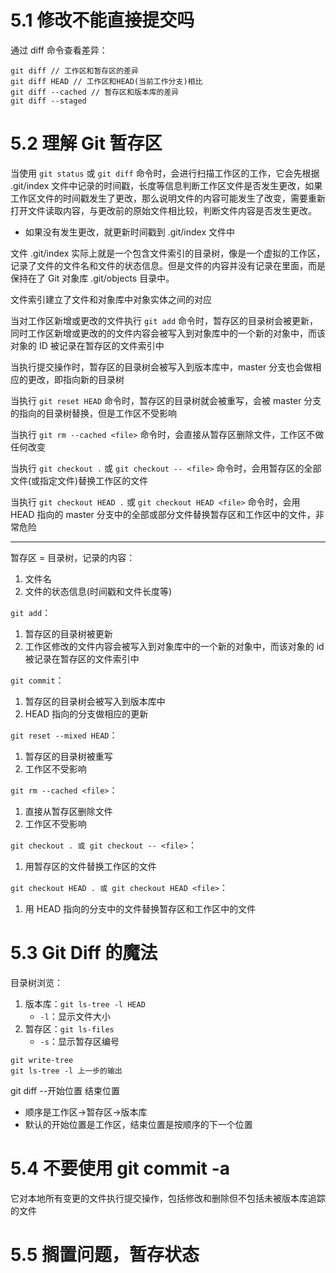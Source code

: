 # 5.1 修改不能直接提交吗

通过 diff 命令查看差异：
```
git diff // 工作区和暂存区的差异
git diff HEAD // 工作区和HEAD(当前工作分支)相比
git diff --cached // 暂存区和版本库的差异
git diff --staged
```

# 5.2 理解 Git 暂存区

当使用  `git status` 或  `git diff` 命令时，会进行扫描工作区的工作，它会先根据 .git/index 文件中记录的时间戳，长度等信息判断工作区文件是否发生更改，如果工作区文件的时间戳发生了更改，那么说明文件的内容可能发生了改变，需要重新打开文件读取内容，与更改前的原始文件相比较，判断文件内容是否发生更改。
- 如果没有发生更改，就更新时间戳到 .git/index 文件中

文件 .git/index 实际上就是一个包含文件索引的目录树，像是一个虚拟的工作区，记录了文件的文件名和文件的状态信息。但是文件的内容并没有记录在里面，而是保持在了 Git 对象库 .git/objects 目录中。

文件索引建立了文件和对象库中对象实体之间的对应

当对工作区新增或更改的文件执行 `git add` 命令时，暂存区的目录树会被更新，同时工作区新增或更改的的文件内容会被写入到对象库中的一个新的对象中，而该对象的 ID 被记录在暂存区的文件索引中 

当执行提交操作时，暂存区的目录树会被写入到版本库中，master 分支也会做相应的更改，即指向新的目录树

当执行 `git reset HEAD` 命令时，暂存区的目录树就会被重写，会被 master 分支的指向的目录树替换，但是工作区不受影响

当执行 `git rm --cached <file>` 命令时，会直接从暂存区删除文件，工作区不做任何改变

当执行 `git checkout .` 或 `git checkout -- <file>` 命令时，会用暂存区的全部文件(或指定文件)替换工作区的文件

当执行 `git checkout HEAD .` 或 `git checkout HEAD <file>` 命令时，会用 HEAD 指向的 master 分支中的全部或部分文件替换暂存区和工作区中的文件，非常危险

---

暂存区 = 目录树，记录的内容：
1. 文件名
2. 文件的状态信息(时间戳和文件长度等)

`git add`：
1. 暂存区的目录树被更新
2. 工作区修改的文件内容会被写入到对象库中的一个新的对象中，而该对象的 id 被记录在暂存区的文件索引中

`git commit`：
1. 暂存区的目录树会被写入到版本库中
2. HEAD 指向的分支做相应的更新

`git reset --mixed HEAD`：
1. 暂存区的目录树被重写
2. 工作区不受影响

`git rm --cached <file>`：
1. 直接从暂存区删除文件
2. 工作区不受影响

`git checkout . 或 git checkout -- <file>`：
1. 用暂存区的文件替换工作区的文件

`git checkout HEAD . 或 git checkout HEAD <file>`：
1. 用 HEAD 指向的分支中的文件替换暂存区和工作区中的文件

# 5.3 Git Diff 的魔法

目录树浏览：
1. 版本库：`git ls-tree -l HEAD`
	- `-l`：显示文件大小
2. 暂存区：`git ls-files`
	- `-s`：显示暂存区编号

```
git write-tree
git ls-tree -l 上一步的输出
```

git diff --开始位置 结束位置
- 顺序是工作区->暂存区->版本库
- 默认的开始位置是工作区，结束位置是按顺序的下一个位置

# 5.4 不要使用 git commit -a

它对本地所有变更的文件执行提交操作，包括修改和删除但不包括未被版本库追踪的文件

# 5.5 搁置问题，暂存状态